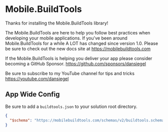 ﻿# Mobile.BuildTools

Thanks for installing the Mobile.BuildTools library!

The Mobile.BuildTools are here to help you follow best practices when developing your mobile applications. If you've been around Mobile.BuildTools for a while A LOT has changed since version 1.0. Please be sure to check out the new docs site at https://mobilebuildtools.com

If the Mobile.BuildTools is helping you deliver your app please consider becoming a GitHub Sponsor.
https://github.com/sponsors/dansiegel

Be sure to subscribe to my YouTube channel for tips and tricks
https://youtube.com/dansiegel

## App Wide Config

Be sure to add a `buildtools.json` to your solution root directory.

```json
{
  "$schema": "https://mobilebuildtools.com/schemas/v2/buildtools.schema.json",
}
```
